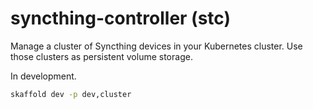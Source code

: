 # syncthing-controller (stc)

Manage a cluster of Syncthing devices in your Kubernetes cluster. Use those clusters as persistent volume storage.

In development.

```sh
skaffold dev -p dev,cluster
```
